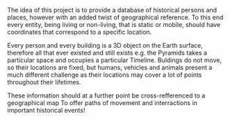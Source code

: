 The idea of this project is to provide a database of historical persons and places,
however with an added twist of geographical reference.
To this end every entity, being living or non-living, that is static or mobile,
should have coordinates that correspond to a specific location.

Every person and every building is a 3D object on the Earth surface,
therefore all that ever existed and still exists e.g. the Pyramids
takes a particular space and occupies a particular Timeline.
Buldings do not move, so their locations are fixed, but humans, vehicles and animals
present a much different challenge as their locations may cover a lot of points
throughout their lifetimes.

These information should at a further point be cross-refferenced to a geographical map
To offer paths of movement and interractions in important historical events!
